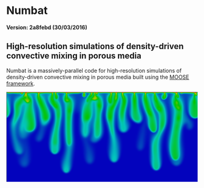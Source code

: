 # Numbat

**Version: 2a8febd (30/03/2016)**

## High-resolution simulations of density-driven convective mixing in porous media

Numbat is a massively-parallel code for high-resolution simulations of
density-driven convective mixing in porous media built using the [MOOSE framework](http://www.mooseframework.com).

![Density-driven convective mixing in a porous medium](images/convection.png)
